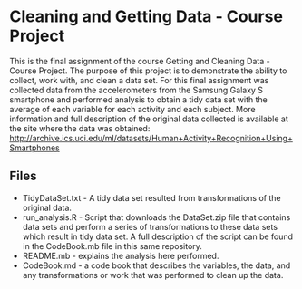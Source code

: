 # Cleaning and Getting Data - Course Project

This is the final assignment of the course Getting and Cleaning Data - Course Project.
The purpose of this project is to demonstrate the ability to collect, work with, and clean a data set.  For this final assignment was collected data from the accelerometers from the Samsung Galaxy S smartphone and performed analysis to obtain a tidy data set with the average of each variable for each activity and each subject.
More information and full description of the original data collected is available at the site where the data was obtained: http://archive.ics.uci.edu/ml/datasets/Human+Activity+Recognition+Using+Smartphones

## Files

* TidyDataSet.txt - A tidy data set resulted from transformations of the original data.
* run_analysis.R - Script that downloads the DataSet.zip file that contains data sets and perform a series of transformations to these data sets which result in tidy data set. A full description of the script can be found in the CodeBook.mb file in this same repository.
* README.mb - explains the analysis here performed.
* CodeBook.md - a code book that describes the variables, the data, and any transformations or work that was performed to clean up the data.
